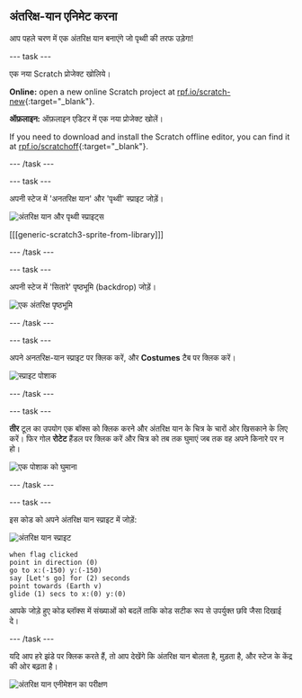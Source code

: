 ## अंतरिक्ष-यान एनिमेट करना

आप पहले चरण में एक अंतरिक्ष यान बनाएंगे जो पृथ्वी की तरफ उड़ेगा!

\--- task \---

एक नया Scratch प्रोजेक्ट खोलिये।

**Online:** open a new online Scratch project at [rpf.io/scratch-new](https://rpf.io/scratchon){:target="_blank"}.

**ऑफ़लाइन:** ऑफ़लाइन एडिटर में एक नया प्रोजेक्ट खोलें।

If you need to download and install the Scratch offline editor, you can find it at [rpf.io/scratchoff](https://rpf.io/scratchoff){:target="_blank"}.

\--- /task \---

\--- task \---

अपनी स्टेज में 'अनतरिक्ष यान' और 'पृथ्वी' स्प्राइट जोड़ें।

![अंतरिक्ष यान और पृथ्वी स्प्राइट्स](images/space-sprites.png)

[[[generic-scratch3-sprite-from-library]]]

\--- /task \---

\--- task \---

अपनी स्टेज में 'सितारे' पृष्ठभूमि (backdrop) जोड़ें।

![एक अंतरिक्ष पृष्ठभूमि](images/space-backdrop.png)

\--- /task \---

\--- task \---

अपने अनतरिक्ष-यान स्प्राइट पर क्लिक करें, और **Costumes** टैब पर क्लिक करें।

![स्प्राइट पोशाक](images/space-costume.png)

\--- /task \---

\--- task \---

**तीर** टूल का उपयोग एक बॉक्स को क्लिक करने और अंतरिक्ष यान के चित्र के चारों ओर खिसकाने के लिए करें। फिर गोल **रोटेट** हैंडल पर क्लिक करें और चित्र को तब तक घुमाएं जब तक वह अपने किनारे पर न हो।

![एक पोशाक को घुमाना](images/space-rotate.png)

\--- /task \---

\--- task \---

इस कोड को अपने अंतरिक्ष यान स्प्राइट में जोड़ें:

![अंतरिक्ष यान स्प्राइट](images/sprite-spaceship.png)

```blocks3
when flag clicked
point in direction (0)
go to x:(-150) y:(-150)
say [Let's go] for (2) seconds
point towards (Earth v)
glide (1) secs to x:(0) y:(0)
```

आपके जोड़े हुए कोड ब्लॉक्स में संख्याओं को बदलें ताकि कोड सटीक रूप से उपर्युक्त छवि जैसा दिखाई दे।

\--- /task \---

यदि आप हरे झंडे पर क्लिक करते हैं, तो आप देखेंगे कि अंतरिक्ष यान बोलता है, मुड़ता है, और स्टेज के केंद्र की ओर बढ़ता है।

![अंतरिक्ष यान एनीमेशन का परीक्षण](images/space-animate-stage.png)